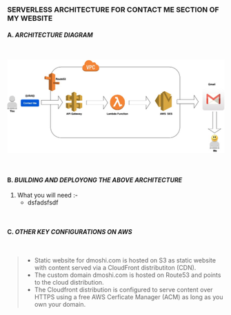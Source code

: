 
### SERVERLESS ARCHITECTURE FOR CONTACT ME SECTION OF MY WEBSITE

#### A. _ARCHITECTURE DIAGRAM_

<br>

![architecture](https://raw.githubusercontent.com/dmoshi/serverless/master/dmoshi.com.contactme.lambda/src/main/resources/architecture_contactme_transparent.jpg "architecture")

<br>

#### B. _BUILDING AND DEPLOYONG THE ABOVE ARCHITECTURE_

1. What you will need :- 
   * dsfadsfsdf

<br>

#### C. _OTHER KEY CONFIGURATIONS ON AWS_ 

<br>

> * Static website for dmoshi.com is hosted on S3 as static website with content served via a CloudFront distributiton (CDN).
> * The custom domain dmoshi.com is hosted on Route53 and points to the cloud distribution.
> * The Cloudfront distribution is configured to serve content over HTTPS using a free AWS Cerficate Manager (ACM) as long as you own your domain.

<br>





